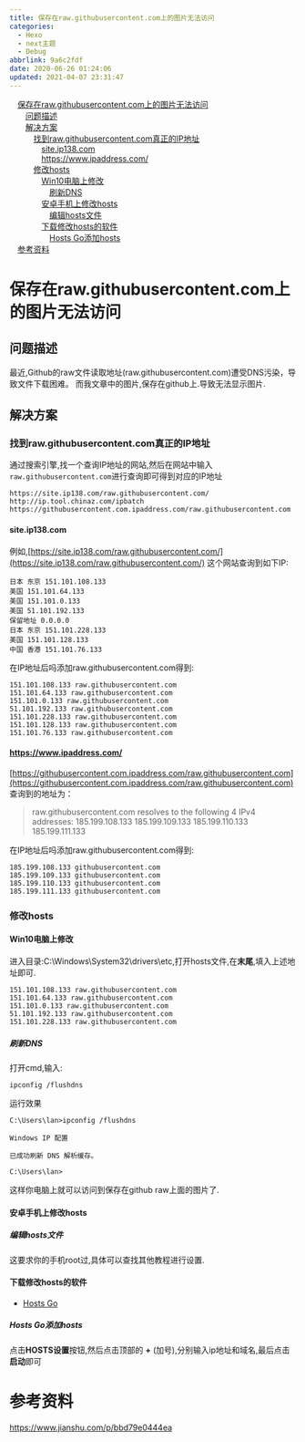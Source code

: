 ```yaml
---
title: 保存在raw.githubusercontent.com上的图片无法访问
categories: 
  - Hexo
  - next主题
  - Debug
abbrlink: 9a6c2fdf
date: 2020-06-26 01:24:06
updated: 2021-04-07 23:31:47
---
```

<div id='my_toc'><a href="/blog/9a6c2fdf/#保存在raw-githubusercontent-com上的图片无法访问" class="header_1">保存在raw.githubusercontent.com上的图片无法访问</a>&nbsp;<br><a href="/blog/9a6c2fdf/#问题描述" class="header_2">问题描述</a>&nbsp;<br><a href="/blog/9a6c2fdf/#解决方案" class="header_2">解决方案</a>&nbsp;<br><a href="/blog/9a6c2fdf/#找到raw-githubusercontent-com真正的IP地址" class="header_3">找到raw.githubusercontent.com真正的IP地址</a>&nbsp;<br><a href="/blog/9a6c2fdf/#site-ip138-com" class="header_4">site.ip138.com</a>&nbsp;<br><a href="/blog/9a6c2fdf/#https-www-ipaddress-com" class="header_4">https://www.ipaddress.com/</a>&nbsp;<br><a href="/blog/9a6c2fdf/#修改hosts" class="header_3">修改hosts</a>&nbsp;<br><a href="/blog/9a6c2fdf/#Win10电脑上修改" class="header_4">Win10电脑上修改</a>&nbsp;<br><a href="/blog/9a6c2fdf/#刷新DNS" class="header_5">刷新DNS</a>&nbsp;<br><a href="/blog/9a6c2fdf/#安卓手机上修改hosts" class="header_4">安卓手机上修改hosts</a>&nbsp;<br><a href="/blog/9a6c2fdf/#编辑hosts文件" class="header_5">编辑hosts文件</a>&nbsp;<br><a href="/blog/9a6c2fdf/#下载修改hosts的软件" class="header_4">下载修改hosts的软件</a>&nbsp;<br><a href="/blog/9a6c2fdf/#Hosts-Go添加hosts" class="header_5">Hosts Go添加hosts</a>&nbsp;<br><a href="/blog/9a6c2fdf/#参考资料" class="header_1">参考资料</a>&nbsp;<br></div>
<style>.header_1{margin-left: 1em;}.header_2{margin-left: 2em;}.header_3{margin-left: 3em;}.header_4{margin-left: 4em;}.header_5{margin-left: 5em;}.header_6{margin-left: 6em;}</style>
<!--more-->
<script>if (navigator.platform.search('arm')==-1){document.getElementById('my_toc').style.display = 'none';}var e,p = document.getElementsByTagName('p');while (p.length>0) {e = p[0];e.parentElement.removeChild(e);}</script>

<!--end-->
# 保存在raw.githubusercontent.com上的图片无法访问
## 问题描述
最近,Github的raw文件读取地址(raw.githubusercontent.com)遭受DNS污染，导致文件下载困难。
而我文章中的图片,保存在github上.导致无法显示图片.
## 解决方案
### 找到raw.githubusercontent.com真正的IP地址
通过搜索引擎,找一个查询IP地址的网站,然后在网站中输入`raw.githubusercontent.com`进行查询即可得到对应的IP地址
```
https://site.ip138.com/raw.githubusercontent.com/
http://ip.tool.chinaz.com/ipbatch
https://githubusercontent.com.ipaddress.com/raw.githubusercontent.com
```
#### site.ip138.com
例如,[https://site.ip138.com/raw.githubusercontent.com/](https://site.ip138.com/raw.githubusercontent.com/) 这个网站查询到如下IP:
```
日本 东京 151.101.108.133
美国 151.101.64.133
美国 151.101.0.133
美国 51.101.192.133
保留地址 0.0.0.0
日本 东京 151.101.228.133
美国 151.101.128.133
中国 香港 151.101.76.133
```
在IP地址后吗添加raw.githubusercontent.com得到:
```
151.101.108.133 raw.githubusercontent.com
151.101.64.133 raw.githubusercontent.com
151.101.0.133 raw.githubusercontent.com
51.101.192.133 raw.githubusercontent.com
151.101.228.133 raw.githubusercontent.com
151.101.128.133 raw.githubusercontent.com
151.101.76.133 raw.githubusercontent.com
```
#### https://www.ipaddress.com/
[https://githubusercontent.com.ipaddress.com/raw.githubusercontent.com](https://githubusercontent.com.ipaddress.com/raw.githubusercontent.com)
查询到的地址为：
> raw.githubusercontent.com resolves to the following 4 IPv4 addresses:
> 185.199.108.133
> 185.199.109.133
> 185.199.110.133
> 185.199.111.133

在IP地址后吗添加raw.githubusercontent.com得到:
```
185.199.108.133 githubusercontent.com
185.199.109.133 githubusercontent.com
185.199.110.133 githubusercontent.com
185.199.111.133 githubusercontent.com
```
### 修改hosts
#### Win10电脑上修改
进入目录:C:\Windows\System32\drivers\etc,打开hosts文件,在**末尾**,填入上述地址即可.
```
151.101.108.133 raw.githubusercontent.com
151.101.64.133 raw.githubusercontent.com
151.101.0.133 raw.githubusercontent.com
51.101.192.133 raw.githubusercontent.com
151.101.228.133 raw.githubusercontent.com
```
##### 刷新DNS
打开cmd,输入:
```
ipconfig /flushdns
```
运行效果
```
C:\Users\lan>ipconfig /flushdns

Windows IP 配置

已成功刷新 DNS 解析缓存。

C:\Users\lan>
```
这样你电脑上就可以访问到保存在github raw上面的图片了.
#### 安卓手机上修改hosts
##### 编辑hosts文件
这要求你的手机root过,具体可以查找其他教程进行设置.
#### 下载修改hosts的软件
- [Hosts Go
](https://play.google.com/store/apps/details?id=dns.hosts.server.change&hl=en_US)
##### Hosts Go添加hosts
点击**HOSTS设置**按钮,然后点击顶部的 **+** (加号),分别输入ip地址和域名,最后点击**启动**即可

# 参考资料
https://www.jianshu.com/p/bbd79e0444ea
